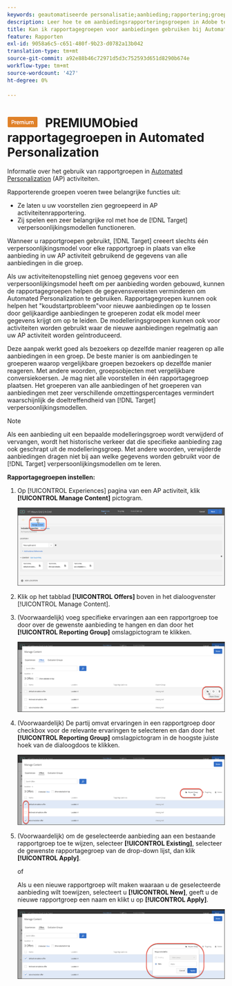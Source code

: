 ```yaml
---
keywords: geautomatiseerde personalisatie;aanbieding;rapportering;groep;rapporteringsgroep
description: Leer hoe te om aanbiedingsrapporteringsgroepen in Adobe te gebruiken [!DNL Target] Automated Personalization activities. Using reporting groups, [!DNL Target] creeert slechts één verpersoonlijkingsmodel voor elke rapporteringsgroep.
title: Kan ik rapportagegroepen voor aanbiedingen gebruiken bij Automated Personalization-activiteiten?
feature: Rapporten
exl-id: 9058a6c5-c651-480f-9b23-d0782a13b042
translation-type: tm+mt
source-git-commit: a92e88b46c72971d5d3c752593d651d8290b674e
workflow-type: tm+mt
source-wordcount: '427'
ht-degree: 0%

---
```


# ![](/help/assets/premium.png) PREMIUMObied rapportagegroepen in Automated Personalization

Informatie over het gebruik van rapportgroepen in [Automated Personalization](/help/c-activities/t-automated-personalization/automated-personalization.md) (AP) activiteiten.

Rapporterende groepen voeren twee belangrijke functies uit:

* Ze laten u uw voorstellen zien gegroepeerd in AP activiteitenrapportering.
* Zij spelen een zeer belangrijke rol met hoe de [!DNL Target] verpersoonlijkingsmodellen functioneren.

Wanneer u rapportgroepen gebruikt, [!DNL Target] creeert slechts één verpersoonlijkingsmodel voor elke rapportgroep in plaats van elke aanbieding in uw AP activiteit gebruikend de gegevens van alle aanbiedingen in die groep.

Als uw activiteitenopstelling niet genoeg gegevens voor een verpersoonlijkingsmodel heeft om per aanbieding worden gebouwd, kunnen de rapportagegroepen helpen de gegevensvereisten verminderen om Automated Personalization te gebruiken. Rapportagegroepen kunnen ook helpen het &quot;koudstartprobleem&quot;voor nieuwe aanbiedingen op te lossen door gelijkaardige aanbiedingen te groeperen zodat elk model meer gegevens krijgt om op te leiden. De modelleringsgroepen kunnen ook voor activiteiten worden gebruikt waar de nieuwe aanbiedingen regelmatig aan uw AP activiteit worden geïntroduceerd.

Deze aanpak werkt goed als bezoekers op dezelfde manier reageren op alle aanbiedingen in een groep. De beste manier is om aanbiedingen te groeperen waarop vergelijkbare groepen bezoekers op dezelfde manier reageren. Met andere woorden, groepsobjecten met vergelijkbare conversiekoersen. Je mag niet alle voorstellen in één rapportagegroep plaatsen. Het groeperen van alle aanbiedingen of het groeperen van aanbiedingen met zeer verschillende omzettingspercentages vermindert waarschijnlijk de doeltreffendheid van [!DNL Target] verpersoonlijkingsmodellen.

>[!NOTE]
>
>Als een aanbieding uit een bepaalde modelleringsgroep wordt verwijderd of vervangen, wordt het historische verkeer dat die specifieke aanbieding zag ook geschrapt uit de modelleringsgroep. Met andere woorden, verwijderde aanbiedingen dragen niet bij aan welke gegevens worden gebruikt voor de [!DNL Target] verpersoonlijkingsmodellen om te leren.

**Rapportagegroepen instellen:**

1. Op [!UICONTROL Experiences] pagina van een AP activiteit, klik **[!UICONTROL Manage Content]** pictogram.

   ![](assets/ap_manage_content.png)

1. Klik op het tabblad **[!UICONTROL Offers]** boven in het dialoogvenster [!UICONTROL Manage Content].
1. (Voorwaardelijk) voeg specifieke ervaringen aan een rapportgroep toe door over de gewenste aanbieding te hangen en dan door het **[!UICONTROL Reporting Group]** omslagpictogram te klikken.

   ![](assets/ap_manage_content_2.png)

1. (Voorwaardelijk) De partij omvat ervaringen in een rapportgroep door checkbox voor de relevante ervaringen te selecteren en dan door het **[!UICONTROL Reporting Group]** omslagpictogram in de hoogste juiste hoek van de dialoogdoos te klikken.

   ![](assets/ap_manage_content_3.png)

1. (Voorwaardelijk) om de geselecteerde aanbieding aan een bestaande rapportgroep toe te wijzen, selecteer **[!UICONTROL Existing]**, selecteer de gewenste rapportagegroep van de drop-down lijst, dan klik **[!UICONTROL Apply]**.

   of

   Als u een nieuwe rapportgroep wilt maken waaraan u de geselecteerde aanbieding wilt toewijzen, selecteert u **[!UICONTROL New]**, geeft u de nieuwe rapportgroep een naam en klikt u op **[!UICONTROL Apply]**.

   ![](assets/ap_reporting_groups.png)
